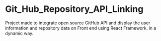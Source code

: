 # Git_Hub_Repository_API_Linking
 Project made to integrate open source GitHub API and display the user information and repository data on Front end using React Framework. in a dynamic way.
